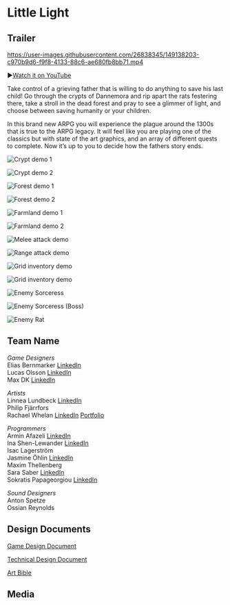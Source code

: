 # Little Light

## Trailer

https://user-images.githubusercontent.com/26838345/149138203-c970b9d6-f9f8-4133-88c6-ae680fb8bb71.mp4


▶️[Watch it on YouTube](https://www.youtube.com/watch?v=vRLdABADsNg)

Take control of a grieving father that is willing to do anything to save his last child! Go through the crypts of Dannemora and rip apart the rats festering there, take a stroll in the dead forest and pray to see a glimmer of light, and choose between saving humanity or your children. 

In this brand new ARPG you will experience the plague around the 1300s that is true to the ARPG legacy. It will feel like you are playing one of the classics but with state of the art graphics, and an array of different quests to complete. Now it’s up to you to decide how the fathers story ends.


![Crypt demo 1](https://user-images.githubusercontent.com/26838345/149138264-a157d2f7-ee81-4433-9b3a-1a876561d754.png)

![Crypt demo 2](https://user-images.githubusercontent.com/26838345/149138282-17fdb89b-b731-4487-acdb-9cc127cd6dd3.gif)

![Forest demo 1](https://user-images.githubusercontent.com/26838345/149138343-cd7144a6-4ac5-4c91-a630-7e6ac6551423.png)

![Forest demo 2](https://user-images.githubusercontent.com/26838345/149138374-9b5dd40a-ffd6-4418-a84a-ca834939867d.png)

![Farmland demo 1](https://user-images.githubusercontent.com/26838345/149138400-646608c0-497f-448e-b2ff-7a410d13a259.png)

![Farmland demo 2](https://user-images.githubusercontent.com/26838345/149138414-50c9d503-3e00-4e30-9d43-cdbdfca3e7dc.png)

![Melee attack demo](https://user-images.githubusercontent.com/26838345/149138455-c00b2738-91c1-4d86-918f-64547bb293eb.gif)

![Range attack demo](https://user-images.githubusercontent.com/26838345/149138471-ad4e77cc-065a-4a84-a74d-91377ef49814.gif)

![Grid inventory demo](https://user-images.githubusercontent.com/26838345/149138439-4069c4e1-f982-44de-b246-0f353d151687.gif)

![Grid inventory demo](https://user-images.githubusercontent.com/26838345/149138528-7de3ae2b-7ec6-4f09-8f83-41a9d0098b2a.gif)

![Enemy Sorceress](https://user-images.githubusercontent.com/26838345/149138546-c3ca2832-78ea-4da0-b699-e66ff0fb4c58.gif)

![Enemy Sorceress (Boss)](https://user-images.githubusercontent.com/26838345/149138557-dbcd2347-c02e-42b2-9ecc-cbcb9bfec0b2.gif)

![Enemy Rat](https://user-images.githubusercontent.com/26838345/149138566-77586a6a-0982-4e19-9e9a-65d913fb7995.png)


## Team Name

*Game Designers*  
Elias Bernmarker [LinkedIn](https://www.linkedin.com/in/elias-bernmarker-0733a9203/)  
Lucas Olsson [LinkedIn](https://www.linkedin.com/in/lucasolsson/)  
Max DK [LinkedIn](https://www.linkedin.com/in/max-dk-5641b5224/)  

*Artists*  
Linnea Lundbeck [LinkedIn](https://www.linkedin.com/in/linnea-lundbeck-844398220/)  
Philip Fjärrfors  
Rachael Whelan [LinkedIn](https://www.linkedin.com/in/rachaelmai/) [Portfolio](https://www.behance.net/rachaelmai)  

*Programmers*  
Armin Afazeli [LinkedIn](https://www.linkedin.com/in/arminafazeli/)  
Ina Shen-Lewander [LinkedIn](https://www.linkedin.com/in/inashen-lewander/)   
Isac Lagerström  
Jasmine Öhlin [LinkedIn](https://www.linkedin.com/in/jasmine-%C3%B6hlin-712840209/?originalSubdomain=se)  
Maxim Thellenberg  
Sara Saber [LinkedIn](https://www.linkedin.com/in/sara-saber-6b0804b6/)  
Sokratis Papageorgiou [LinkedIn](https://www.linkedin.com/in/sokratis-papageorgiou-b26b1652/)  

*Sound Designers*  
Anton Spetze  
Ossian Reynolds  


## Design Documents

[Game Design Document](https://docs.google.com/document/d/1VlvQfAAyDRV_5clSv5CXkvC_Gbl9flvN0xNwy1j0iXw/edit?usp=sharing)

[Technical Design Document](https://docs.google.com/document/d/14_kPh5Px-M0-tvk30CJfV00Fr18ghlfXW67qha9tHhY/edit?usp=sharing)

[Art Bible](https://docs.google.com/document/d/1w2hx_DtyuTP9tuc-raHeT1AwZhpjA_SCQVNMO1HiSQc/edit?usp=sharing)

## Media
